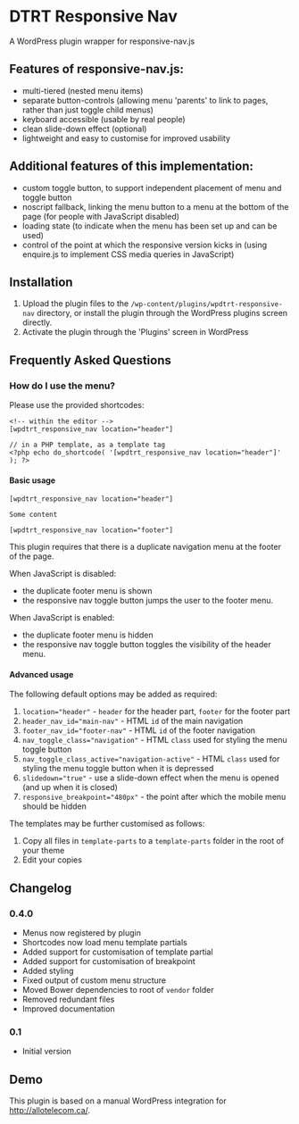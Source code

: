 # DTRT Responsive Nav

A WordPress plugin wrapper for responsive-nav.js

## Features of responsive-nav.js:

* multi-tiered (nested menu items)
* separate button-controls (allowing menu 'parents' to link to pages, rather than just toggle child menus)
* keyboard accessible (usable by real people)
* clean slide-down effect (optional)
* lightweight and easy to customise for improved usability

## Additional features of this implementation:

* custom toggle button, to support independent placement of menu and toggle button
* noscript fallback, linking the menu button to a menu at the bottom of the page (for people with JavaScript disabled)
* loading state (to indicate when the menu has been set up and can be used)
* control of the point at which the responsive version kicks in (using enquire.js to implement CSS media queries in JavaScript)

## Installation

1. Upload the plugin files to the `/wp-content/plugins/wpdtrt-responsive-nav` directory, or install the plugin through the WordPress plugins screen directly.
2. Activate the plugin through the 'Plugins' screen in WordPress

## Frequently Asked Questions

### How do I use the menu?

Please use the provided shortcodes:

```
<!-- within the editor -->
[wpdtrt_responsive_nav location="header"]

// in a PHP template, as a template tag
<?php echo do_shortcode( '[wpdtrt_responsive_nav location="header"]' ); ?>
```

#### Basic usage

```
[wpdtrt_responsive_nav location="header"]

Some content

[wpdtrt_responsive_nav location="footer"]
```

This plugin requires that there is a duplicate navigation menu at the footer of the page.

When JavaScript is disabled:

* the duplicate footer menu is shown
* the responsive nav toggle button jumps the user to the footer menu.

When JavaScript is enabled:

* the duplicate footer menu is hidden
* the responsive nav toggle button toggles the visibility of the header menu.

#### Advanced usage

The following default options may be added as required:

1. `location="header"` - `header` for the header part, `footer` for the footer part
2. `header_nav_id="main-nav"` - HTML `id` of the main navigation
3. `footer_nav_id="footer-nav"` - HTML `id` of the footer navigation
4. `nav_toggle_class="navigation"` - HTML `class` used for styling the menu toggle button
5. `nav_toggle_class_active="navigation-active"` - HTML `class` used for styling the menu toggle button when it is depressed
6. `slidedown="true"` - use a slide-down effect when the menu is opened (and up when it is closed)
7. `responsive_breakpoint="480px"` - the point after which the mobile menu should be hidden

The templates may be further customised as follows:

1. Copy all files in `template-parts` to a `template-parts` folder in the root of your theme
2. Edit your copies

## Changelog

### 0.4.0
* Menus now registered by plugin
* Shortcodes now load menu template partials
* Added support for customisation of template partial
* Added support for customisation of breakpoint
* Added styling
* Fixed output of custom menu structure
* Moved Bower dependencies to root of `vendor` folder
* Removed redundant files
* Improved documentation

### 0.1
* Initial version

## Demo

This plugin is based on a manual WordPress integration for http://allotelecom.ca/.
